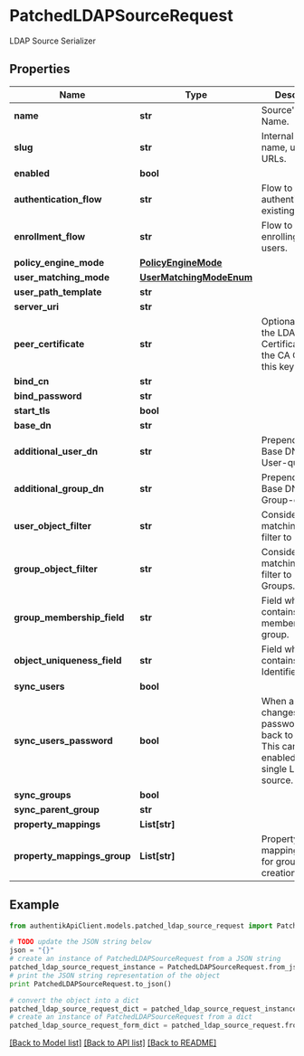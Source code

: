 # PatchedLDAPSourceRequest

LDAP Source Serializer

## Properties
Name | Type | Description | Notes
------------ | ------------- | ------------- | -------------
**name** | **str** | Source&#39;s display Name. | [optional] 
**slug** | **str** | Internal source name, used in URLs. | [optional] 
**enabled** | **bool** |  | [optional] 
**authentication_flow** | **str** | Flow to use when authenticating existing users. | [optional] 
**enrollment_flow** | **str** | Flow to use when enrolling new users. | [optional] 
**policy_engine_mode** | [**PolicyEngineMode**](PolicyEngineMode.md) |  | [optional] 
**user_matching_mode** | [**UserMatchingModeEnum**](UserMatchingModeEnum.md) |  | [optional] 
**user_path_template** | **str** |  | [optional] 
**server_uri** | **str** |  | [optional] 
**peer_certificate** | **str** | Optionally verify the LDAP Server&#39;s Certificate against the CA Chain in this keypair. | [optional] 
**bind_cn** | **str** |  | [optional] 
**bind_password** | **str** |  | [optional] 
**start_tls** | **bool** |  | [optional] 
**base_dn** | **str** |  | [optional] 
**additional_user_dn** | **str** | Prepended to Base DN for User-queries. | [optional] 
**additional_group_dn** | **str** | Prepended to Base DN for Group-queries. | [optional] 
**user_object_filter** | **str** | Consider Objects matching this filter to be Users. | [optional] 
**group_object_filter** | **str** | Consider Objects matching this filter to be Groups. | [optional] 
**group_membership_field** | **str** | Field which contains members of a group. | [optional] 
**object_uniqueness_field** | **str** | Field which contains a unique Identifier. | [optional] 
**sync_users** | **bool** |  | [optional] 
**sync_users_password** | **bool** | When a user changes their password, sync it back to LDAP. This can only be enabled on a single LDAP source. | [optional] 
**sync_groups** | **bool** |  | [optional] 
**sync_parent_group** | **str** |  | [optional] 
**property_mappings** | **List[str]** |  | [optional] 
**property_mappings_group** | **List[str]** | Property mappings used for group creation/updating. | [optional] 

## Example

```python
from authentikApiClient.models.patched_ldap_source_request import PatchedLDAPSourceRequest

# TODO update the JSON string below
json = "{}"
# create an instance of PatchedLDAPSourceRequest from a JSON string
patched_ldap_source_request_instance = PatchedLDAPSourceRequest.from_json(json)
# print the JSON string representation of the object
print PatchedLDAPSourceRequest.to_json()

# convert the object into a dict
patched_ldap_source_request_dict = patched_ldap_source_request_instance.to_dict()
# create an instance of PatchedLDAPSourceRequest from a dict
patched_ldap_source_request_form_dict = patched_ldap_source_request.from_dict(patched_ldap_source_request_dict)
```
[[Back to Model list]](../README.md#documentation-for-models) [[Back to API list]](../README.md#documentation-for-api-endpoints) [[Back to README]](../README.md)


